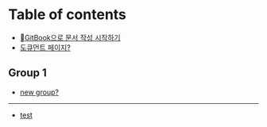 # Table of contents

* [GitBook으로 문서 작성 시작하기](README.md)
* [도큐먼트 페이지?](undefined.md)

## Group 1

* [new group?](group-1/new-group.md)

***

* [test](https://cyk0825.tistory.com/)
